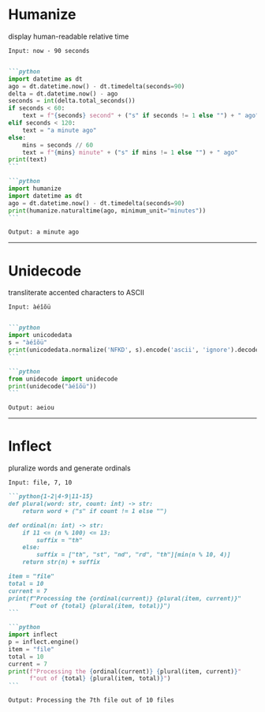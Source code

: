 # Humanize

display human-readable relative time

```
Input: now - 90 seconds
```

<v-clicks>

````md magic-move

```python
import datetime as dt
ago = dt.datetime.now() - dt.timedelta(seconds=90)
delta = dt.datetime.now() - ago
seconds = int(delta.total_seconds())
if seconds < 60:
    text = f"{seconds} second" + ("s" if seconds != 1 else "") + " ago"
elif seconds < 120:
    text = "a minute ago"
else:
    mins = seconds // 60
    text = f"{mins} minute" + ("s" if mins != 1 else "") + " ago"
print(text)
```

```python
import humanize
import datetime as dt
ago = dt.datetime.now() - dt.timedelta(seconds=90)
print(humanize.naturaltime(ago, minimum_unit="minutes"))
```
````

</v-clicks>

```
Output: a minute ago
```

---

# Unidecode

transliterate accented characters to ASCII

```
Input: àéîõü
```

<v-clicks>

````md magic-move

```python
import unicodedata
s = "àéîõü"
print(unicodedata.normalize('NFKD', s).encode('ascii', 'ignore').decode('ascii'))
```

```python
from unidecode import unidecode
print(unidecode("àéîõü"))
```
````

</v-clicks>

```
Output: aeiou
```

---

# Inflect

pluralize words and generate ordinals

```
Input: file, 7, 10 
```

<v-clicks>

````md magic-move
```python{1-2|4-9|11-15}
def plural(word: str, count: int) -> str:
    return word + ("s" if count != 1 else "")

def ordinal(n: int) -> str:
    if 11 <= (n % 100) <= 13:
        suffix = "th"
    else:
        suffix = ["th", "st", "nd", "rd", "th"][min(n % 10, 4)]
    return str(n) + suffix

item = "file"
total = 10
current = 7
print(f"Processing the {ordinal(current)} {plural(item, current)}"
      f"out of {total} {plural(item, total)}")
```

```python
import inflect
p = inflect.engine()
item = "file"
total = 10
current = 7
print(f"Processing the {ordinal(current)} {plural(item, current)}"
      f"out of {total} {plural(item, total)}")
```
````

</v-clicks>

```
Output: Processing the 7th file out of 10 files
```
